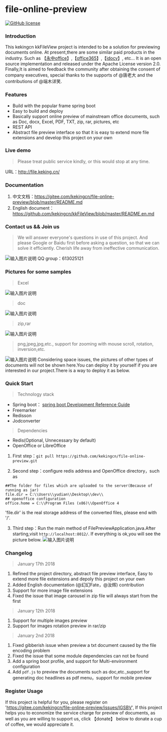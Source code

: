# file-online-preview

[![GitHub license](https://img.shields.io/github/license/kekingcn/kkFileView.svg?style=flat-square)](https://github.com/kekingcn/kkFileView/blob/master/LICENSE)

### Introduction

This kekingcn kkFileView project is intended to be a solution for previewing documents online. At present,there are some similar paid products in the industry.
Such as 【[永中office](http://dcs.yozosoft.com/)】,【[office365](http://www.officeweb365.com/)】,【[idocv](https://www.idocv.com/)】, etc...
It is an open source implementation and released under the Apache License version 2.0. Finally,It is aimed to feedback the community after obtaining the consent of company executives, 
special thanks to the supports of @唐老大 and the contributions of @端木详笑. 

### Features
- Build with the popular frame spring boot
- Easy to build and deploy
- Basically support online preview of mainstream office documents, such as Doc, docx, Excel, PDF, TXT, zip, rar, pictures, etc
- REST API
- Abstract file preview interface so that it is easy to extend more file extensions and develop this project on your own

### Live demo
> Please treat public service kindly, or this would stop at any time.

URL：http://file.keking.cn/

### Documentation
1. 中文文档：https://gitee.com/kekingcn/file-online-preview/blob/master/README.md
1. English document：https://github.com/kekingcn/kkFileView/blob/master/README.en.md

### Contact us && Join us
> We will answer everyone's questions in use of this project.
And please Google or Baidu first before asking a question, so that we can solve it efficiently. 
Cherish life away from ineffective communication.

![输入图片说明](https://gitee.com/uploads/images/2017/1219/173717_934cb068_492218.png "屏幕截图.png")
QQ group：613025121

### Pictures for some samples
> Excel

![输入图片说明](https://gitee.com/uploads/images/2017/1213/093051_cd55b3ec_492218.png "屏幕截图.png")
> doc

![输入图片说明](https://gitee.com/uploads/images/2017/1213/092350_5b2ecbe5_492218.png "屏幕截图.png")

> zip,rar

![输入图片说明](https://gitee.com/uploads/images/2017/1213/093806_46cede06_492218.png "屏幕截图.png")

> png,jpeg,jpg,etc., support for zooming with mouse scroll, rotation, inversion,etc.

![输入图片说明](https://gitee.com/uploads/images/2017/1213/094335_657a6f60_492218.png "屏幕截图.png")
Considering space issues, the pictures of other types of documents will not be shown here.You can deploy it by yourself if you are interested in our project.There is a way to deploy it as below.

### Quick Start
> Technology stack
- Spring boot： [spring boot Development Reference Guide](http://www.kailing.pub/PdfReader/web/viewer.html?file=springboot)
- Freemarker
- Redisson 
- Jodconverter
> Dependencies
- Redis(Optional, Unnecessary by default)
- OpenOffice or LibreOffice

1. First step：`git pull https://github.com/kekingcn/file-online-preview.git`

2. Second step：configure redis address and OpenOffice directory，such as
```
##The folder for files which are uploaded to the server(Because of running as jar)
file.dir = C:\\Users\\yudian\\Desktop\\dev\\
## openoffice configuration
office.home = C:\\Program Files (x86)\\OpenOffice 4

```
'file.dir' is the real storage address of the converted files, please end with '/'.

3. Third step：Run the main method of FilePreviewApplication.java.After starting,visit `http://localhost:8012/`.
If everything is ok,you will see the picture below.
![输入图片说明](https://gitee.com/uploads/images/2017/1213/100221_ea15202e_492218.png "屏幕截图.png")

### Changelog

> January 17th 2018

1. Refined the project directory, abstract file preview interface, Easy to extend more file extensions and depoly this project on your own
1. Added English documentation (@幻幻Fate，@汝辉) contribution
1. Support for more image file extensions
1. Fixed the issue that image carousel in zip file will always start from the first

> January 12th 2018

1. Support for multiple images preview 
1. Support for images rotation preview in rar/zip

> January 2nd 2018

1. Fixed gibberish issue when preview a txt document caused by the file encoding problem 
1. Fixed the issue that some module dependencies can not be found
1. Add a spring boot profile, and support for Multi-environment configuration 
1. Add `pdf.js` to preview the documents such as doc,etc.,support for generating doc headlines as pdf menu，support for mobile preview

### Register Usage
If this project is helpful for you, please register on 'https://gitee.com/kekingcn/file-online-preview/issues/IGSBV',
If this project helps you to economize the service charge for preview of documents, as well as you are willing to support us, click 【donate】 below to donate a cup of coffee, we would appreciate it.
